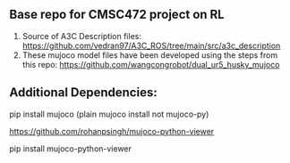 ## Base repo for CMSC472 project on RL

1. Source of A3C Description files:  https://github.com/vedran97/A3C_ROS/tree/main/src/a3c_description
2. These mujoco model files have been developed using the steps from this repo: https://github.com/wangcongrobot/dual_ur5_husky_mujoco

## Additional Dependencies:
pip install mujoco (plain mujoco install not mujoco-py)

https://github.com/rohanpsingh/mujoco-python-viewer

pip install mujoco-python-viewer


